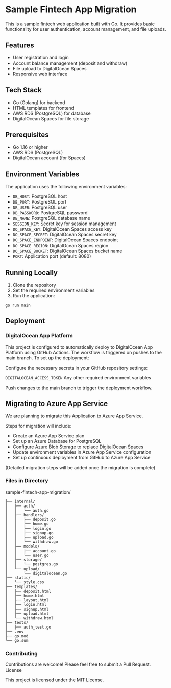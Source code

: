 # Sample Fintech App Migration

This is a sample fintech web application built with Go. It provides basic functionality for user authentication, account management, and file uploads.

## Features

- User registration and login
- Account balance management (deposit and withdraw)
- File upload to DigitalOcean Spaces
- Responsive web interface

## Tech Stack

- Go (Golang) for backend
- HTML templates for frontend
- AWS RDS (PostgreSQL) for database
- DigitalOcean Spaces for file storage

## Prerequisites

- Go 1.16 or higher
- AWS RDS (PostgreSQL)
- DigitalOcean account (for Spaces)

## Environment Variables

The application uses the following environment variables:

- `DB_HOST`: PostgreSQL host
- `DB_PORT`: PostgreSQL port
- `DB_USER`: PostgreSQL user
- `DB_PASSWORD`: PostgreSQL password
- `DB_NAME`: PostgreSQL database name
- `SESSION_KEY`: Secret key for session management
- `DO_SPACE_KEY`: DigitalOcean Spaces access key
- `DO_SPACE_SECRET`: DigitalOcean Spaces secret key
- `DO_SPACE_ENDPOINT`: DigitalOcean Spaces endpoint
- `DO_SPACE_REGION`: DigitalOcean Spaces region
- `DO_SPACE_BUCKET`: DigitalOcean Spaces bucket name
- `PORT`: Application port (default: 8080)

## Running Locally

1. Clone the repository
2. Set the required environment variables
3. Run the application:

```bash
go run main
 ```

## Deployment
### DigitalOcean App Platform
This project is configured to automatically deploy to DigitalOcean App Platform using GitHub Actions. The workflow is triggered on pushes to the main branch.
To set up the deployment:

Configure the necessary secrets in your GitHub repository settings:

`DIGITALOCEAN_ACCESS_TOKEN`
Any other required environment variables


Push changes to the main branch to trigger the deployment workflow.

## Migrating to Azure App Service
We are planning to migrate this Application to Azure App Service. 

Steps for migration will include:

- Create an Azure App Service plan
- Set up an Azure Database for PostgreSQL
- Configure Azure Blob Storage to replace DigitalOcean Spaces
- Update environment variables in Azure App Service configuration
- Set up continuous deployment from GitHub to Azure App Service

(Detailed migration steps will be added once the migration is complete)

### Files in Directory

sample-fintech-app-migration/

    ├── internal/
    │   ├── auth/
    │   │   └── auth.go
    │   ├── handlers/
    │   │   ├── deposit.go
    │   │   ├── home.go
    │   │   ├── login.go
    │   │   ├── signup.go
    │   │   ├── upload.go
    │   │   └── withdraw.go
    │   ├── models/
    │   │   ├── account.go
    │   │   └── user.go
    │   ├── storage/
    │   │   └── postgres.go
    │   └── upload/
    │       └── digitalocean.go
    ├── static/
    │   └── style.css
    ├── templates/
    │   ├── deposit.html
    │   ├── home.html
    │   ├── layout.html
    │   ├── login.html
    │   ├── signup.html
    │   ├── upload.html
    │   └── withdraw.html
    ├── tests/
    │   ├── auth_test.go
    ├── .env
    ├── go.mod
    └── go.sum

### Contributing
Contributions are welcome! Please feel free to submit a Pull Request.
License

This project is licensed under the MIT License.